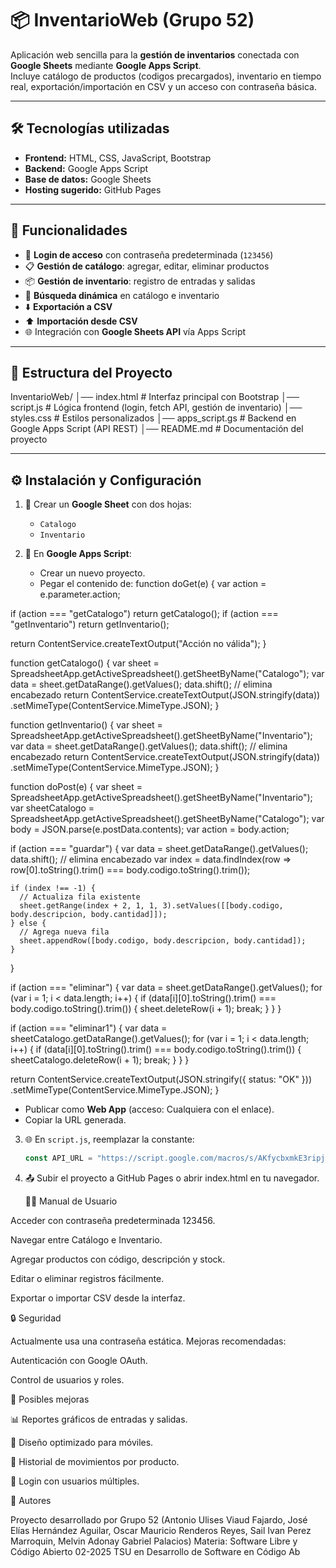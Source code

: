 # 📦 InventarioWeb (Grupo 52)

Aplicación web sencilla para la **gestión de inventarios** conectada con **Google Sheets** mediante **Google Apps Script**.  
Incluye catálogo de productos (codigos precargados), inventario en tiempo real, exportación/importación en CSV y un acceso con contraseña básica.

---

## 🛠️ Tecnologías utilizadas
- **Frontend:** HTML, CSS, JavaScript, Bootstrap
- **Backend:** Google Apps Script
- **Base de datos:** Google Sheets
- **Hosting sugerido:** GitHub Pages

---

## 🚀 Funcionalidades
- 🔑 **Login de acceso** con contraseña predeterminada (`123456`)
- 📋 **Gestión de catálogo**: agregar, editar, eliminar productos
- 📦 **Gestión de inventario**: registro de entradas y salidas
- 🔎 **Búsqueda dinámica** en catálogo e inventario
- ⬇️ **Exportación a CSV**
- ⬆️ **Importación desde CSV**
- 🌐 Integración con **Google Sheets API** vía Apps Script

---

## 📂 Estructura del Proyecto
InventarioWeb/
│── index.html # Interfaz principal con Bootstrap
│── script.js # Lógica frontend (login, fetch API, gestión de inventario)
│── styles.css # Estilos personalizados
│── apps_script.gs # Backend en Google Apps Script (API REST)
│── README.md # Documentación del proyecto

---

## ⚙️ Instalación y Configuración
1. 📑 Crear un **Google Sheet** con dos hojas:  
   - `Catalogo`  
   - `Inventario`  

2. 🔧 En **Google Apps Script**:
   - Crear un nuevo proyecto.
   - Pegar el contenido de:
     function doGet(e) {
  var action = e.parameter.action;

  if (action === "getCatalogo") return getCatalogo();
  if (action === "getInventario") return getInventario();

  return ContentService.createTextOutput("Acción no válida");
}

function getCatalogo() {
  var sheet = SpreadsheetApp.getActiveSpreadsheet().getSheetByName("Catalogo");
  var data = sheet.getDataRange().getValues();
  data.shift(); // elimina encabezado
  return ContentService.createTextOutput(JSON.stringify(data))
    .setMimeType(ContentService.MimeType.JSON);
}

function getInventario() {
  var sheet = SpreadsheetApp.getActiveSpreadsheet().getSheetByName("Inventario");
  var data = sheet.getDataRange().getValues();
  data.shift(); // elimina encabezado
  return ContentService.createTextOutput(JSON.stringify(data))
    .setMimeType(ContentService.MimeType.JSON);
}

function doPost(e) {
  var sheet = SpreadsheetApp.getActiveSpreadsheet().getSheetByName("Inventario");
  var sheetCatalogo = SpreadsheetApp.getActiveSpreadsheet().getSheetByName("Catalogo");
  var body = JSON.parse(e.postData.contents);
  var action = body.action;

  if (action === "guardar") {
    var data = sheet.getDataRange().getValues();
    data.shift(); // elimina encabezado
    var index = data.findIndex(row => row[0].toString().trim() === body.codigo.toString().trim());

    if (index !== -1) {
      // Actualiza fila existente
      sheet.getRange(index + 2, 1, 1, 3).setValues([[body.codigo, body.descripcion, body.cantidad]]);
    } else {
      // Agrega nueva fila
      sheet.appendRow([body.codigo, body.descripcion, body.cantidad]);
    }
  }

  if (action === "eliminar") {
    var data = sheet.getDataRange().getValues();
    for (var i = 1; i < data.length; i++) {
      if (data[i][0].toString().trim() === body.codigo.toString().trim()) {
        sheet.deleteRow(i + 1);
        break;
      }
    }
  }

  if (action === "eliminar1") {
    var data = sheetCatalogo.getDataRange().getValues();
    for (var i = 1; i < data.length; i++) {
      if (data[i][0].toString().trim() === body.codigo.toString().trim()) {
        sheetCatalogo.deleteRow(i + 1);
        break;
      }
    }
  }

  return ContentService.createTextOutput(JSON.stringify({ status: "OK" }))
    .setMimeType(ContentService.MimeType.JSON);
}

   - Publicar como **Web App** (acceso: Cualquiera con el enlace).
   - Copiar la URL generada.

3. 🌐 En `script.js`, reemplazar la constante:
   ```javascript
   const API_URL = "https://script.google.com/macros/s/AKfycbxmkE3ripjsF5xwG-rBESZNy7UYnaJTDUOqx3V9FATruNGbXApGajEr7j2Got1-sPc/exec";
4. 📤 Subir el proyecto a GitHub Pages o abrir index.html en tu navegador.

   👨‍💻 Manual de Usuario

Acceder con contraseña predeterminada 123456.

Navegar entre Catálogo e Inventario.

Agregar productos con código, descripción y stock.

Editar o eliminar registros fácilmente.

Exportar o importar CSV desde la interfaz.

🔒 Seguridad

Actualmente usa una contraseña estática.
Mejoras recomendadas:

Autenticación con Google OAuth.

Control de usuarios y roles.

📌 Posibles mejoras

📊 Reportes gráficos de entradas y salidas.

📱 Diseño optimizado para móviles.

📝 Historial de movimientos por producto.

🔐 Login con usuarios múltiples.

👥 Autores

Proyecto desarrollado por Grupo 52  (Antonio Ulises Viaud Fajardo, José Elías Hernández Aguilar, Oscar Mauricio Renderos Reyes, Sail Ivan Perez Marroquin, Melvin Adonay Gabriel Palacios)
Materia: Software Libre y Código Abierto 02-2025
TSU en Desarrollo de Software en Código Ab

